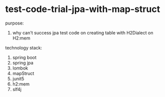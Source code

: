 # test-code-trial-jpa-with-map-struct

purpose:
1. why can't success jpa test code on creating table with H2Dialect on H2:mem

technology stack:
1. spring boot
2. spring jpa
3. lombok
4. mapStruct
5. junit5
6. h2:mem
7. slf4j
